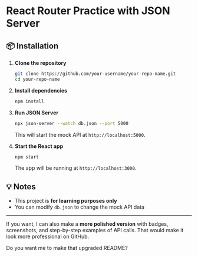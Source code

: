 # React Router Practice with JSON Server

## 📦 Installation

1. **Clone the repository**

   ```bash
   git clone https://github.com/your-username/your-repo-name.git
   cd your-repo-name
   ```

2. **Install dependencies**

   ```bash
   npm install
   ```

3. **Run JSON Server**

   ```bash
   npx json-server --watch db.json --port 5000
   ```

   This will start the mock API at `http://localhost:5000`.

4. **Start the React app**

   ```bash
   npm start
   ```

   The app will be running at `http://localhost:3000`.
   
## 💡 Notes

* This project is **for learning purposes only**
* You can modify `db.json` to change the mock API data

---

If you want, I can also make a **more polished version** with badges, screenshots, and step-by-step examples of API calls. That would make it look more professional on GitHub.

Do you want me to make that upgraded README?

